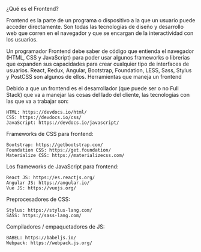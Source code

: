 ¿Qué es el Frontend?


Frontend es la parte de un programa o dispositivo a la que un usuario puede acceder directamente. Son todas las tecnologías de diseño y desarrollo web que corren en el navegador y que se encargan de la interactividad con los usuarios.

Un programador Frontend debe saber de código que entienda el navegador (HTML, CSS y JavaScript) para poder usar algunos frameworks o librerías que expanden sus capacidades para crear cualquier tipo de interfaces de usuarios. React, Redux, Angular, Bootstrap, Foundation, LESS, Sass, Stylus y PostCSS son algunos de ellos.
Herramientas que maneja un frontend

Debido a que un frontend es el desarrollador (que puede ser o no Full Stack) que va a manejar las cosas del lado del cliente, las tecnologías con las que va a trabajar son:

    HTML: https://devdocs.io/html/
    CSS: https://devdocs.io/css/
    JavaScript: https://devdocs.io/javascript/

Frameworks de CSS para frontend:

    Bootstrap: https://getbootstrap.com/
    Foundation CSS: https://get.foundation/
    Materialize CSS: https://materializecss.com/

Los frameworks de JavaScript para frontend:

    React JS: https://es.reactjs.org/
    Angular JS: https://angular.io/
    Vue JS: https://vuejs.org/

Preprocesadores de CSS:

    Stylus: https://stylus-lang.com/
    SASS: https://sass-lang.com/

Compiladores / empaquetadores de JS:

    BABEL: https://babeljs.io/
    Webpack: https://webpack.js.org/
